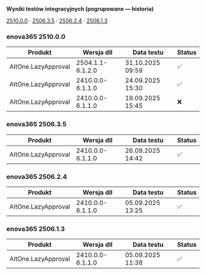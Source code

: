 **Wyniki testów integracyjnych (pogrupowane — historia)**

[2510.0.0](#enova365-251000) · [2506.3.5](#enova365-250635) · [2506.2.4](#enova365-250624) · [2506.1.3](#enova365-250613)

### enova365 2510.0.0

| Produkt             | Wersja dll       | Data testu       | Status |
|---------------------|------------------|------------------|--------|
| AltOne.LazyApproval | 2504.1.1-6.1.2.0 | 31.10.2025 09:59 | ✅      |
| AltOne.LazyApproval | 2410.0.0-6.1.1.0 | 24.09.2025 15:30 | ✅      |
| AltOne.LazyApproval | 2410.0.0-6.1.1.0 | 19.09.2025 15:45 | ❌      |

### enova365 2506.3.5

| Produkt             | Wersja dll       | Data testu       | Status |
|---------------------|------------------|------------------|--------|
| AltOne.LazyApproval | 2410.0.0-6.1.1.0 | 26.09.2025 14:42 | ✅      |

### enova365 2506.2.4

| Produkt             | Wersja dll       | Data testu       | Status |
|---------------------|------------------|------------------|--------|
| AltOne.LazyApproval | 2410.0.0-6.1.1.0 | 05.09.2025 13:25 | ✅      |

### enova365 2506.1.3

| Produkt             | Wersja dll       | Data testu       | Status |
|---------------------|------------------|------------------|--------|
| AltOne.LazyApproval | 2410.0.0-6.1.1.0 | 05.09.2025 11:38 | ✅      |

